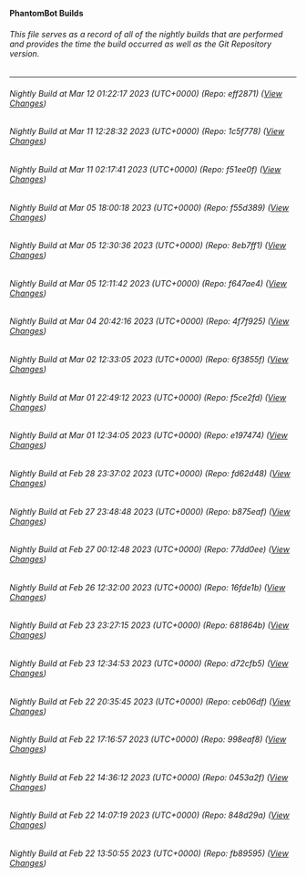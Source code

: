 **PhantomBot Builds**

###### This file serves as a record of all of the nightly builds that are performed and provides the time the build occurred as well as the Git Repository version.
-------------------------------------------------------------------------------------------------------------
###### Nightly Build at Mar 12 01:22:17 2023 (UTC+0000) (Repo: eff2871) ([View Changes](https://github.com/PhantomBot/PhantomBot/compare/1c5f778...eff2871))
###### Nightly Build at Mar 11 12:28:32 2023 (UTC+0000) (Repo: 1c5f778) ([View Changes](https://github.com/PhantomBot/PhantomBot/compare/f51ee0f...1c5f778))
###### Nightly Build at Mar 11 02:17:41 2023 (UTC+0000) (Repo: f51ee0f) ([View Changes](https://github.com/PhantomBot/PhantomBot/compare/f55d389...f51ee0f))
###### Nightly Build at Mar 05 18:00:18 2023 (UTC+0000) (Repo: f55d389) ([View Changes](https://github.com/PhantomBot/PhantomBot/compare/8eb7ff1...f55d389))
###### Nightly Build at Mar 05 12:30:36 2023 (UTC+0000) (Repo: 8eb7ff1) ([View Changes](https://github.com/PhantomBot/PhantomBot/compare/f647ae4...8eb7ff1))
###### Nightly Build at Mar 05 12:11:42 2023 (UTC+0000) (Repo: f647ae4) ([View Changes](https://github.com/PhantomBot/PhantomBot/compare/4f7f925...f647ae4))
###### Nightly Build at Mar 04 20:42:16 2023 (UTC+0000) (Repo: 4f7f925) ([View Changes](https://github.com/PhantomBot/PhantomBot/compare/6f3855f...4f7f925))
###### Nightly Build at Mar 02 12:33:05 2023 (UTC+0000) (Repo: 6f3855f) ([View Changes](https://github.com/PhantomBot/PhantomBot/compare/f5ce2fd...6f3855f))
###### Nightly Build at Mar 01 22:49:12 2023 (UTC+0000) (Repo: f5ce2fd) ([View Changes](https://github.com/PhantomBot/PhantomBot/compare/e197474...f5ce2fd))
###### Nightly Build at Mar 01 12:34:05 2023 (UTC+0000) (Repo: e197474) ([View Changes](https://github.com/PhantomBot/PhantomBot/compare/fd62d48...e197474))
###### Nightly Build at Feb 28 23:37:02 2023 (UTC+0000) (Repo: fd62d48) ([View Changes](https://github.com/PhantomBot/PhantomBot/compare/b875eaf...fd62d48))
###### Nightly Build at Feb 27 23:48:48 2023 (UTC+0000) (Repo: b875eaf) ([View Changes](https://github.com/PhantomBot/PhantomBot/compare/77dd0ee...b875eaf))
###### Nightly Build at Feb 27 00:12:48 2023 (UTC+0000) (Repo: 77dd0ee) ([View Changes](https://github.com/PhantomBot/PhantomBot/compare/16fde1b...77dd0ee))
###### Nightly Build at Feb 26 12:32:00 2023 (UTC+0000) (Repo: 16fde1b) ([View Changes](https://github.com/PhantomBot/PhantomBot/compare/681864b...16fde1b))
###### Nightly Build at Feb 23 23:27:15 2023 (UTC+0000) (Repo: 681864b) ([View Changes](https://github.com/PhantomBot/PhantomBot/compare/d72cfb5...681864b))
###### Nightly Build at Feb 23 12:34:53 2023 (UTC+0000) (Repo: d72cfb5) ([View Changes](https://github.com/PhantomBot/PhantomBot/compare/ceb06df...d72cfb5))
###### Nightly Build at Feb 22 20:35:45 2023 (UTC+0000) (Repo: ceb06df) ([View Changes](https://github.com/PhantomBot/PhantomBot/compare/998eaf8...ceb06df))
###### Nightly Build at Feb 22 17:16:57 2023 (UTC+0000) (Repo: 998eaf8) ([View Changes](https://github.com/PhantomBot/PhantomBot/compare/0453a2f...998eaf8))
###### Nightly Build at Feb 22 14:36:12 2023 (UTC+0000) (Repo: 0453a2f) ([View Changes](https://github.com/PhantomBot/PhantomBot/compare/848d29a...0453a2f))
###### Nightly Build at Feb 22 14:07:19 2023 (UTC+0000) (Repo: 848d29a) ([View Changes](https://github.com/PhantomBot/PhantomBot/compare/fb89595...848d29a))
###### Nightly Build at Feb 22 13:50:55 2023 (UTC+0000) (Repo: fb89595) ([View Changes](https://github.com/PhantomBot/PhantomBot/compare/19dca79...fb89595))
